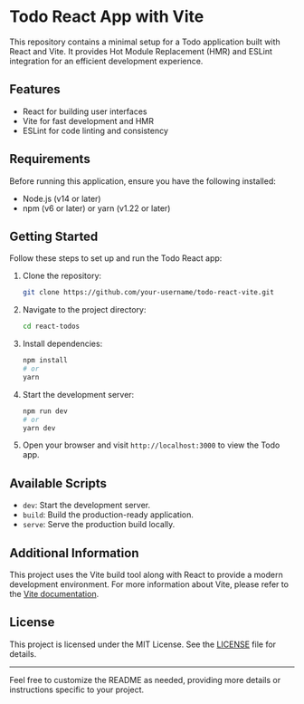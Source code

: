 # Todo React App with Vite

This repository contains a minimal setup for a Todo application built with React and Vite. It provides Hot Module Replacement (HMR) and ESLint integration for an efficient development experience.

## Features

- React for building user interfaces
- Vite for fast development and HMR
- ESLint for code linting and consistency

## Requirements

Before running this application, ensure you have the following installed:

- Node.js (v14 or later)
- npm (v6 or later) or yarn (v1.22 or later)

## Getting Started

Follow these steps to set up and run the Todo React app:

1. Clone the repository:

   ```bash
   git clone https://github.com/your-username/todo-react-vite.git
   ```

2. Navigate to the project directory:

   ```bash
   cd react-todos
   ```

3. Install dependencies:

   ```bash
   npm install
   # or
   yarn
   ```

4. Start the development server:

   ```bash
   npm run dev
   # or
   yarn dev
   ```

5. Open your browser and visit `http://localhost:3000` to view the Todo app.

## Available Scripts

- `dev`: Start the development server.
- `build`: Build the production-ready application.
- `serve`: Serve the production build locally.



## Additional Information

This project uses the Vite build tool along with React to provide a modern development environment. For more information about Vite, please refer to the [Vite documentation](https://vitejs.dev/).

## License

This project is licensed under the MIT License. See the [LICENSE](LICENSE) file for details.

---

Feel free to customize the README as needed, providing more details or instructions specific to your project.
